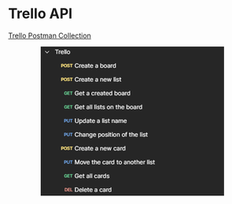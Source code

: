 # Trello API 

[Trello Postman Collection](Postman/Trello.postman_collection.json)

<p align="center">
<img src="https://github.com/acelmer/portfolio/blob/main/Postman/trello.png"> 
</p>